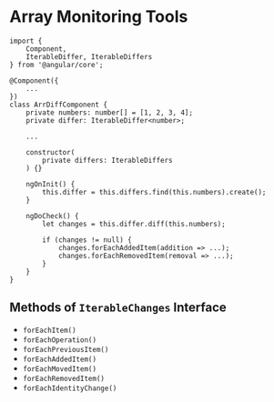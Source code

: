 # Array Monitoring Tools

```
import {
	Component,
	IterableDiffer, IterableDiffers
} from '@angular/core';

@Component({
	...
})
class ArrDiffComponent {
	private numbers: number[] = [1, 2, 3, 4];
	private differ: IterableDiffer<number>;

	...

	constructor(
		private differs: IterableDiffers
	) {}

	ngOnInit() {
		this.differ = this.differs.find(this.numbers).create();
	}

	ngDoCheck() {
		let changes = this.differ.diff(this.numbers);

		if (changes != null) {
			changes.forEachAddedItem(addition => ...);
			changes.forEachRemovedItem(removal => ...);
		}
	}
}
```

## Methods of `IterableChanges` Interface

- `forEachItem()`
- `forEachOperation()`
- `forEachPreviousItem()`
- `forEachAddedItem()`
- `forEachMovedItem()`
- `forEachRemovedItem()`
- `forEachIdentityChange()`